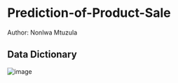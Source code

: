 # Prediction-of-Product-Sale
Author: Nonlwa Mtuzula
## Data Dictionary
![image](https://github.com/NMtuzula/Prediction-of-Product-Sales/assets/138831286/034e7e07-0ee6-42b2-b4ea-ff663c25df0b)
